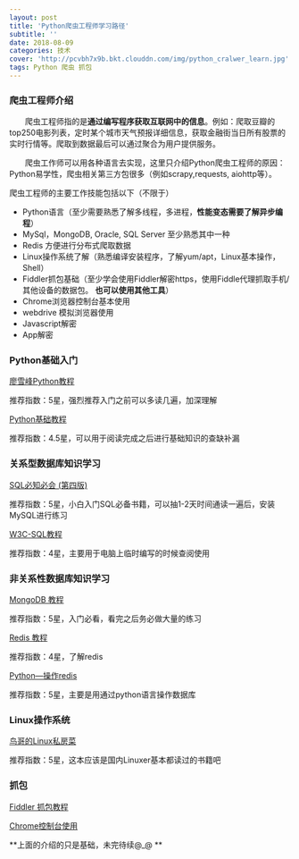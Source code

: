 ```yaml
---
layout: post
title: 'Python爬虫工程师学习路径'
subtitle: ''
date: 2018-08-09
categories: 技术
cover: 'http://pcvbh7x9b.bkt.clouddn.com/img/python_cralwer_learn.jpg'
tags: Python 爬虫 抓包 
---
```




### 爬虫工程师介绍

&emsp;&emsp;爬虫工程师指的是**通过编写程序获取互联网中的信息**。例如：爬取豆瓣的top250电影列表，定时某个城市天气预报详细信息，获取金融街当日所有股票的实时行情等。爬取到数据最后可以通过聚合为用户提供服务。

&emsp;&emsp;爬虫工作师可以用各种语言去实现，这里只介绍Python爬虫工程师的原因：Python易学性，爬虫相关第三方包很多（例如scrapy,requests, aiohttp等）。

爬虫工程师的主要工作技能包括以下（不限于）

* Python语言（至少需要熟悉了解多线程，多进程，**性能变态需要了解异步编程**）
* MySql，MongoDB, Oracle, SQL Server 至少熟悉其中一种
* Redis 方便进行分布式爬取数据
* Linux操作系统了解（熟悉编译安装程序，了解yum/apt，Linux基本操作，Shell）
* Fiddler抓包基础（至少学会使用Fiddler解密https，使用Fiddle代理抓取手机/其他设备的数据包。 **也可以使用其他工具**）
* Chrome浏览器控制台基本使用
* webdrive 模拟浏览器使用
* Javascript解密
* App解密

### Python基础入门

[廖雪峰Python教程](https://www.liaoxuefeng.com/wiki/0014316089557264a6b348958f449949df42a6d3a2e542c000/001431608990315a01b575e2ab041168ff0df194698afac000) 

推荐指数：5星，强烈推荐入门之前可以多读几遍，加深理解

[Python基础教程](https://1drv.ms/b/s!AvUMzqmYHMgZmRTxhhxD1Tu4UCyj) 

推荐指数：4.5星，可以用于阅读完成之后进行基础知识的查缺补漏

### 关系型数据库知识学习

[SQL必知必会 (第四版)](https://1drv.ms/u/s!AvUMzqmYHMgZmUfyBQIbapSlcA8Q) 

推荐指数：5星，小白入门SQL必备书籍，可以抽1-2天时间通读一遍后，安装MySQL进行练习

[W3C-SQL教程](http://www.w3school.com.cn/sql/index.asp)  

推荐指数：4星，主要用于电脑上临时编写的时候查阅使用

### 非关系性数据库知识学习

[MongoDB 教程](http://www.runoob.com/mongodb/mongodb-tutorial.html) 

推荐指数：5星，入门必看，看完之后务必做大量的练习

[Redis 教程](http://www.runoob.com/redis/redis-tutorial.html) 

推荐指数：4星，了解redis

[Python—操作redis](https://www.cnblogs.com/melonjiang/p/5342505.html) 

推荐指数：5星，主要是用通过python语言操作数据库

### Linux操作系统

[鸟哥的Linux私房菜](https://1drv.ms/f/s!AvUMzqmYHMgZmUoARNxACli16_On) 

推荐指数：5星，这本应该是国内Linuxer基本都读过的书籍吧

### 抓包

[Fiddler 抓包教程](https://www.jianshu.com/p/9e05a2522758) 

[Chrome控制台使用](http://frontenddev.org/link/the-use-of-the-network-of-chrome-console-panel-concluded.html) 



**上面的介绍的只是基础，未完待续@_@ **







